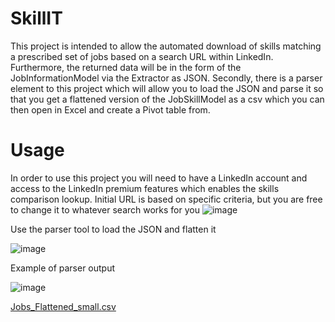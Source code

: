 # SkillIT

This project is intended to allow the automated download of skills matching a prescribed set of jobs based on a search URL within LinkedIn. Furthermore, the returned data will be in the form of the JobInformationModel via the Extractor as JSON.
Secondly, there is a parser element to this project which will allow you to load the JSON and parse it so that you get a flattened version of the JobSkillModel as a csv which you can then open in Excel and create a Pivot table from.

# Usage

In order to use this project you will need to have a LinkedIn account and access to the LinkedIn premium features which enables the skills comparison lookup. 
Initial URL is based on specific criteria, but you are free to change it to whatever search works for you
![image](https://github.com/tuelmaker/SkillIT/assets/30091037/f7d6e852-9cb5-496d-ab55-88dcedcaba51)


Use the parser tool to load the JSON and flatten it

![image](https://github.com/tuelmaker/SkillIT/assets/30091037/57c3be32-6484-48be-93ba-8f231308d8a7)


Example of parser output

![image](https://github.com/tuelmaker/SkillIT/assets/30091037/c4503dcb-8d11-4394-8b4f-bb813bdc33ee)


[Jobs_Flattened_small.csv](https://github.com/tuelmaker/SkillIT/files/13492967/Jobs_Flattened_small.csv)
